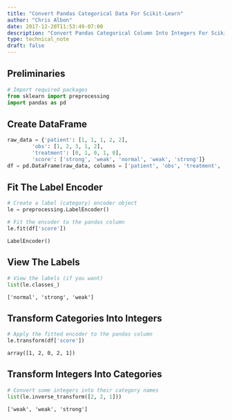 ```yaml
---
title: "Convert Pandas Categorical Data For Scikit-Learn"
author: "Chris Albon"
date: 2017-12-20T11:53:49-07:00
description: "Convert Pandas Categorical Column Into Integers For Scikit-Learn"
type: technical_note
draft: false
---
```

## Preliminaries


```python
# Import required packages
from sklearn import preprocessing
import pandas as pd
```

## Create DataFrame


```python
raw_data = {'patient': [1, 1, 1, 2, 2],
        'obs': [1, 2, 3, 1, 2],
        'treatment': [0, 1, 0, 1, 0],
        'score': ['strong', 'weak', 'normal', 'weak', 'strong']}
df = pd.DataFrame(raw_data, columns = ['patient', 'obs', 'treatment', 'score'])
```

## Fit The Label Encoder


```python
# Create a label (category) encoder object
le = preprocessing.LabelEncoder()
```


```python
# Fit the encoder to the pandas column
le.fit(df['score'])
```




    LabelEncoder()



## View The Labels


```python
# View the labels (if you want)
list(le.classes_)
```




    ['normal', 'strong', 'weak']



## Transform Categories Into Integers


```python
# Apply the fitted encoder to the pandas column
le.transform(df['score']) 
```




    array([1, 2, 0, 2, 1])



## Transform Integers Into Categories


```python
# Convert some integers into their category names
list(le.inverse_transform([2, 2, 1]))
```




    ['weak', 'weak', 'strong']


